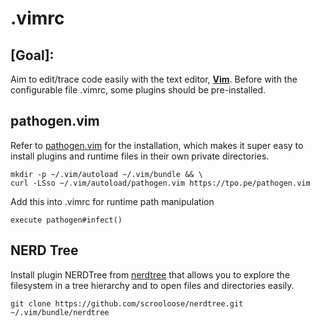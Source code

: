 # .vimrc
## **[Goal]:**
Aim to edit/trace code easily with the text editor, **[Vim](http://www.vim.org/, "http://www.vim.org/")**. Before with the configurable file .vimrc, some plugins should be pre-installed.  

## pathogen.vim
Refer to [pathogen.vim](https://github.com/tpope/vim-pathogen, "https://github.com/tpope/vim-pathogen") for the installation, which makes it super easy to install plugins and runtime files in their own private directories.
```
mkdir -p ~/.vim/autoload ~/.vim/bundle && \
curl -LSso ~/.vim/autoload/pathogen.vim https://tpo.pe/pathogen.vim
```

Add this into .vimrc for runtime path manipulation
```
execute pathogen#infect()
```

## NERD Tree
Install plugin NERDTree from [nerdtree](https://github.com/scrooloose/nerdtree, "https://github.com/scrooloose/nerdtree") that allows you to explore the filesystem in a tree hierarchy and to open files and directories easily.
```
git clone https://github.com/scrooloose/nerdtree.git ~/.vim/bundle/nerdtree
```
